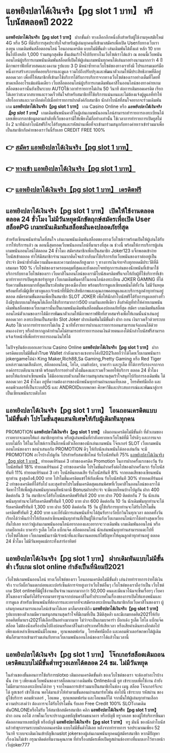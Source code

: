 # แอพยิงปลาได้เงินจริง【pg slot 1 บาท】  ฟรีโบนัสตลอดปี 2022

**แอพยิงปลาได้เงินจริง【pg slot 1 บาท】** ฝากขั้นต่ำ  ทางเลือกอีกหนึ่งสิ่งสำหรับผู้ใช้งานยุคสมัยใหม่ 4G หรือ 5G ที่มีบริการสุดประทับใจสำหรับผู้เล่นทุกคนที่เข้ามาสมัครเพื่อเปิด Userกับทางเว็บเราลงทุน เกมเดิมพันสล็อตออนไลน์ โอนถอนเครดิต แบบไม่มีขั้นต่ำ เล่นเดิมพันได้ตั้งแต่ หลัก 10 บาทขึ้นไปถึงหลัก 1,000 ร่วมสนุกสุดขีด ตื่นเต้นเร้าใจไปกับทางในเว็บไซต์เราได้แล้ว ณ ตอนนี้เว็บพนันออนไลน์ผู้บริการเกมพนันเดิมพันสล็อตที่เปิดให้ผู้เล่นเกมพนันทุกคนได้เล่นมาอย่างนานมากกว่า 4 ปี มีภาพกราฟิกที่สวยสดและงดงาม รูปแบบ 3 D
มิหนำซ้ำทางเว็บไซต์ของทางเรายังมี โปรแกรมเมอร์มือหนึ่งการสร้างระบบที่คอยบริการและดูแล  รวมไปถึงปรับปรุงและพัฒนาตัวเกมให้มีประสิทธิภาพที่ดีอยู่ตลอดเวลา เพื่อที่ให้สมาชิกที่เข้ามาใช้บริการได้รับการบริการจากทางเว็บไซต์ของเราอย่างเต็มที่โดยที่ขาดเหลืออะไรแม้แต่นิดเดียว เว็บสล็อตออนไลน์ผู้บริการเกมเดิมพันคาสิโนออนไลน์ของทางค่ายเกมสล็อตของเรานั้นยังเป็นระบบ AUTOใช้เวลาทำรายการไม่เกิน 50 วินาที ต่อการเติมยอดเครดิต เรียกได้เลยว่าสะดวกสบายและรวดเร็วทันใจสำหรับสมาชิกที่ใช้บริการแน่นอนและไม่ต้องแจ้งผู้ดูแลที่ทำให้เสียโอกาสและเวลาอีกต่อไปเมื่อทำรายการฝากตังค์กับสมาชิก
นักล่าโบนัสที่สนใจอยากจะร่วมเดิมพันเกม **แอพยิงปลาได้เงินจริง【pg slot 1 บาท】** เกม Casino Online หรือ ***แอพยิงปลาได้เงินจริง【pg slot 1 บาท】*** เกมเดิมพันพนันคาสิโนผู้เล่นเกมพนันออนไลน์สามารถทำรายการลงทะเบียนได้เลยเพียงกรอกข้อมูลตามลำดับที่เว็บของเรามีให้เพียงไม่กี่อย่างเท่านั้น ใช้เวลาการทำรายการเปิดยูสไม่ถึง 2 นาทีนักล่าโบนัสฟรีก็จะได้รับยูสและรหัสผ่านเพื่อที่จะเข้ามาร่วมสนุกกับทางค่ายเราเข้าร่วมมาเพื่อเป็นสมาชิกกับค่ายของเราวันนี้รับเลย CREDIT FREE 100%

## 👉 [สมัคร แอพยิงปลาได้เงินจริง【pg slot 1 บาท】](https://archa888.com/)
## 👉 [ทางเข้า แอพยิงปลาได้เงินจริง【pg slot 1 บาท】](https://archa888.com/)
## 👉 [แอพยิงปลาได้เงินจริง【pg slot 1 บาท】 เครดิตฟรี](https://archa888.com/)

## แอพยิงปลาได้เงินจริง【pg slot 1 บาท】 เปิดให้ใช้งานตลอด ตลอด 24 ชั่วโมง ไม่มีวันหยุดนักขัตฤกษ์สมัครเพื่อเปิด User สล็อตPG เกมพนันเดิมพันสล็อตมั่นคงปลอดภัยที่สุด

สำหรับเซียนพนันท่านใดที่สนใจ เล่นเกมพนันเดิมพันสล็อตของทางเว็บไซต์เราพร้อมเปิดให้ผู้เล่นได้รับการให้บริการแล้ว ณ ตอนนี้สุดยอดเว็บพนันออนไลน์ที่มาแรงที่สุด ณ ช่วงนี้ พร้อมให้การบริการผู้เล่นเกมพนันออนไลน์ได้ตลอด 24 ชั่วโมง สมัครสมาชิกเพื่อเป็นสมาชิก Joker123 แจ็กพอตเข้าง่าย โบนัสเข้าตลอด ทำให้มีสมาชิกจำนวนมากติดใจแล้วกลับมาใช้บริการกับเว็บพนันของเราต่ออยู่เป็นประจำ มิหนำซ้ำยังมีความมั่นคงและความปลอดภัยสูงมาก ๆ ทางการเงินจ่ายจริงทุกยอดมีประวัติที่ดีเสมอมา 100 % เว็บไซต์ของเราครอบคลุมที่สุดและยังตอบโจทย์ทุกการเล่นของนักพนันที่เข้ามาใช้บริการกับทางเว็บไซต์ของเรา
เว็บคาสิโนออนไลน์ของเรามีโบนัสเครดิตฟรีแจกให้กับผู้ที่ใช้บริการที่เข้ามาทำรายการเปิดยูสเซอร์ทุกยูส เว็บเกมเดิมพันคาสิโนออนไลน์ลงทะเบียน JOKER GAMING ที่ได้รับความชื่นชอบมากที่สุดเป็นระดับต้นๆของเมืองไทย พร้อมบริการดูแลเซียนพนันได้ทั้งวัน ไม่มีวันหยุดพร้อมทั้งยังมีผู้เชี่ยวชาญและเจ้าหน้าที่ที่มีประสิทธิภาพและคุณภาพคอยดูแลและบริการลูกค้าทุกท่านอยู่ตลอด สมัครตามขั้นตอนเพื่อเป็นสมาชิก SLOT JOKER เพื่อให้นักล่าโบนัสฟรีได้รับการดูแลอย่างทั่วถึงมีรูปแบบเกมให้คุณได้เลือกใช้บริการมากกว่า500 เกมกันเลยทีเดียว
สิ่งสำคัญที่ทำให้ค่ายเกมพนันเดิมพันสล็อตของเว็บเกมเรานั้นเป็นเกมพนันเดิมพันสล็อตมั่นคงปลอดภัยที่สุด สมัคร  เกมเดิมพันสล็อตออนไลน์ตัวเกมของเราได้มีการพัฒนาตัวเกมให้มีภาพกราฟฟิกที่สวยสมจริงเพื่อให้เกมนั้นน่าเล่นอยู่ตลอดเวลา ลงทะเบียนเป็นสมาชิก Slot Joker ฝากเดิมพันไม่มีขั้นต่ำ ฝาก ถอน เงินรวดเร็วด้วยระบบ Auto ใช้เวลาการทำรายการไม่เกิน 2 นาทีทั้งรายการฝากและรายการถอนสามารถแจ้งถอนได้ด้วยตนเองง่ายๆ หรือถ้าหากลูกค้าท่านใดไม่สามารถทำรายการถอนเงินด้วยตนเองได้นักล่าโบนัสฟรีสามารถแจ้งเจ้าหน้าที่เพื่อทำรายการถอนเงินให้ได้

ในปัจจุบันต้องบอกเลยว่าเกม  Casino Online **แอพยิงปลาได้เงินจริง【pg slot 1 บาท】** ฝากเครดิตแบบไม่มีขั้นต่ำTrue Wallet กำลังมาแรงแซงทางโค้งปี2021เลยก็ว่าได้โดยเว็บเกมพนันเรา jokergameได้นำ  King Maker,Rich88,Sa Gaming,Pretty Gaming หรือ Red Tiger แหล่งรวมเกมเสือมังกร, สล็อตออนไลน์, ไฮโล, เกมยิงปลา, บาคาร่า และรูเล็ต ที่ได้การรับรองจากจากองค์กรระบดับนานาชาติ พร้อมบริการอย่างทั่วถึงมั่นคงและรวดเร็วคอยให้บริการ ตลอด 24 ชั่วโมง มอบให้แก่เหล่าเซียนพนัน ได้มีออกแบบตัวเกมให้ความสนุกสนานสุดเร้าใจสนุกไปกับการลงเดิมพัน ได้ ตลอดเวลา 24 ชั่วโมง อยู่ที่ความต้องการของนักพนันทุกท่านผ่านบนแท็บเลต , โทรศัพท์มือถือ และคอมพิวเตอร์ที่เป็นระบบIOS และ ANDROIDแบบพกพา ศึกษาวิธีและประสบการณ์และพัฒนาสู่การเป็นเซียนพนันระบดับโลก

## แอพยิงปลาได้เงินจริง【pg slot 1 บาท】 โอนถอนเครดิตแบบไม่มีขั้นต่ำ โปรโมชั่นสุดแสนพิเศษให้กับผู้เดิมพันทุกคน

 PROMOTION  **แอพยิงปลาได้เงินจริง【pg slot 1 บาท】** เติมถอนเครดิตไม่มีขั้นต่ำ ที่ตัวเกมของเราอยากจะมอบให้แก่  สมาชิกทุกท่าน หรือผู้เล่นพนันที่กำลังอยากหาเว็บไซต์ที่มี โปรดีๆ และการแจกแบบไม่กั๊ก ให้ในเว็บไซต์เราเป็นอีกหนึ่งตัวเลือกของนักเล่นเกมพนัน โจ๊กเกอร์ SLOT เว็บเกมพนันออนไลน์ของเรา ขอนำเสนอกับ PROMOTION ดีๆ ให้กับนักเล่นพนันได้ลองเล่นกัน จะมี PROMOTION อะไรบ้างไปดูกัน
โปรสำหรับสมาชิกใหม่ รับโบนัสทันที 75% [แอพยิงปลาได้เงินจริง【pg slot 1 บาท】](https://archa888.com/) ทำยอดเทิร์นแค่ 3 เท่าของเครดิต
 Promotion ในการฝากครั้งแรกของวัน รับโบนัสทันที 18% ทำยอดเทิร์นแค่ 2 เท่าของเครดิต
โปรโมชั่นฝากครั้งต่อไปของฝากครั้งแรก รับโบนัสทันที 11% ทำยอดเทิร์นแค่ 3 เท่า
โบนัสคืนยอดเสีย รับโบนัสทันที 8% จากยอดเสียของเซียนพนันทุกท่าน สูงสุดถึง4,000 บาท
โปรโมชั่นเครดิตแชร์ให้กับเพื่อน รับโบนัสทันที 30% ทำยอดเทิร์นแค่ 2 เท่าของเครดิตที่ได้รับไป
และสุดท้ายโปรโมชั่นเครดิตสุดแสนพิศษที่เว็บคาสิโนออนไลน์ของเราได้จัดหาไว้ให้เพื่อผู้เล่นพนันทุกคนที่หน้าตาดี Bonusฝากประจำ จะมีแบบไหนบ้างไปดูกัน
ฝาก 400 ติดต่อกัน 3 วัน สมาชิกจะได้รับโบนัสเครดิตฟรีทันที 200 บาท
ฝาก 700 ติดต่อกัน 7 วัน นักเล่นพนันทุกท่านจะได้รับเครดิตฟรีทันที 1,000 บาท
ฝาก 600 ติดต่อกัน 10 วัน นักเดิมพันทุกท่านจะได้รับเครดิตฟรีทันที 1,300 บาท
ฝาก 500 ติดต่อกัน 15 วัน ผู้ใช้บริการทุกท่านจะได้รับโปรโมชั่นเครดิตฟรีทันที 2,400 บาท
และก็ยังมีการเล่นพนันที่จะได้ลุ้นรับรางวัลบิ๊กวินในทุกเวลา ตลอดทั้งวัน เรียกได้ว่าคืนกำไรให้กับเหล่าเซียนพนันทุกท่านที่เป็นผู้ใช้งานกับเว็บเกมออนไลน์เราได้อย่างสุดเหวี่ยงกันไปเลย หากว่าผู้เล่นเกมพนันออนไลน์อยากลองและอยากจะวางเดิมพัน เกมเดิมพันออนไลน์ หรือเกมป๊อกเด้ง บาคาร่า รูเล็ต ไฮโล แบ็กแจ๊ค สล็อตออนไลน์ นักเล่นพนันทุกท่านสามารถแตะไปที่เว็บไซต์ได้เลย เว็บเกมพนันเรามีเจ้าหน้าที่และทีมงานคอยแก้ไขปัญหาให้คุณลูกค้าทุกท่านอยู่ ตลอด 24 ชั่วโมง ไม่มีวันหยุดแม้กระทั่งเสาร์อาทิตย์

## แอพยิงปลาได้เงินจริง【pg slot 1 บาท】 ฝากเดิมพันแบบไม่มีขั้นต่ำ  เว็บเกม slot online กำลังเป็นที่นิยมปี2021

เว็บไซต์เกมพนันออนไลน์ ทางเว็บไซต์ของเรา โอนถอนเครดิตไม่มีขั้นต่ำ เล่นง่ายทำรายการง่ายได้เงินจริง รางวัลบิ๊กวินแตกบ่อยและเปอร์เซ็นต์การจ่ายสูงกว่าเว็บไซต์อื่นๆ เว็บไซต์ของเราถือว่าเป็น เว็บไซต์เกม Slot onlineที่มีผู้ใช้งานเป็นจำนวนมากมากกว่า 50,000 คนและมีแนวโน้มจะขึ้นเรื่อยๆ เว็บคาสิโนของเรานั้นยังได้รับจากมาตราฐานจากบ่อนคาสิโนทั่วประเทศในเรื่องของการเปิดให้แทงพนันและการดูแล สำหรับเซียนพนันที่ต้องการและอยากที่จะสมัครลงทะเบียนเป็นสมาชิกกับเว็บคาสิโนของเรา ผู้เล่นทุกคนสามารถแอดไลน์เข้ามาได้เลย
	มาลิ้มรสชาติถึง **แอพยิงปลาได้เงินจริง【pg slot 1 บาท】** รูปแบบของตัวเกมมีความสนุกสนานสุดเร้าใจที่มีเกมที่เป็น 3มิติสุดล้ำ และมีเกมยอดฮิต2021ให้กับยอดฮิตที่มาแรง2021ได้เลือกปั่นอย่างมากมาย  ไม่ว่าจะเป็นเกมบาคาร่า ป๊อกเด้ง รูเล็ต ไฮโล แบ็กแจ๊ค สล็อต ไม่ต้องนั่งเครื่องบินไปถึงบ่อนหรือคาสิโนต่างประเทศให้เสียเวลา หรือเสียค่าเดินทางอีกต่อไป เพียงแค่เหล่าเซียนพนันมีไอแพด , ทุกแพลตฟอร์ม , โทรศัพท์มือถือ และคอมพิวเตอร์พกพาได้ผู้เดิมพันก็สามารถเข้ามาร่วมเล่นกับทางเว็บเกมพนันออนไลน์ของเราได้แล้วในเวลานี้

## แอพยิงปลาได้เงินจริง【pg slot 1 บาท】 โจ๊กเกอร์สล็อตเติมถอน เครดิตแบบไม่มีขั้นต่ำทรูวอเลทได้ตลอด 24 ชม. ไม่มีวันหยุด

ในส่วนของขั้นตอนการใช้บริการslotxo เติมถอนเครดิตขั้นต่ำ ของเว็บไซต์ของเรา จะต้องทำอะไรบ้างนั้น ง่าย ๆ เพียงแค่เว็บพนันของเราสล็อตเกมวางเดิมพัน Onlineต้องมี ยูส เข้าระบบเพื่อใช้งาน ถ้ายังไม่มีสามารถลงทะเบียนได้ง่าย ๆ จากโหมดการเข้าร่วมมาเป็นสมาชิกในช่อง เมนู สล็อต โจ๊กเกอร์จึงจะได้ ยูสเซอร์ เข้าใช้งาน พอได้มาแล้วให้ทำตามขั้นตอนผ่านสมาร์ทโฟน ต่อไปนี้
เข้าระบบ รหัสผ่าน  ของผู้ใช้บริการ คอมพิวเตอร์ , ไอแพด , ทุกแพลตฟอร์ม และไอแพดก็ได้
จากนั้นให้ผู้เล่นทุกท่านเลือกความประสงค์ว่า ต้องการจะได้รับโปรโมชั่น รับเลย Free Credit 100% SLOTเกมเดิมพันONLONEหรือไม่รับ
ให้สมาชิกสมัครสมาชิก คลิก **แอพยิงปลาได้เงินจริง【pg slot 1 บาท】** ฝาก ถอน ออโต้ ภาพในเว็บจะปรากฏเลขบัญชีพร้อมธนาคาร หรือบัญชี ทรูวอเลท ของผู้ให้บริการขึ้นมา
คัดลอกหมายเลขบัญชี หรือบัญชี **แอพยิงปลาได้เงินจริง【pg slot 1 บาท】** ทรู มันนี่ ของนักล่าโบนัส แล้วทำธุรกรรมระบบฝากถอนเครดิต แบบไม่มีขั้นต่ำได้เลย
หลังจากทำรายการ รอประมาณเพียง 52 วินาที ระบบจะเติมเงินเข้าบัญชีเกมslot jokerของผู้เล่นเกมพนันทุกคนผู้สมัครสมาชิก
หากมีปัญหาเรื่องเงินไม่เข้า กรุณาติดต่อทีมงานคุณภาพ ที่ทำเรื่องสมัครเพื่อเปิดยูสผ่านช่องทางที่แนบเอาไว้ทางหน้าเว็บjoker777


